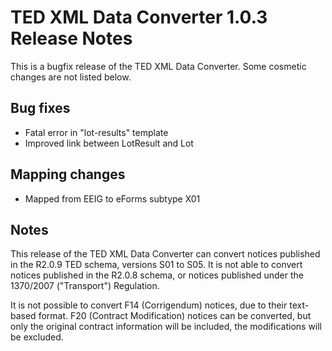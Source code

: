 
# TED XML Data Converter 1.0.3 Release Notes

This is a bugfix release of the TED XML Data Converter. Some cosmetic changes are not listed below.

## Bug fixes

* Fatal error in "lot-results" template
* Improved link between LotResult and Lot

## Mapping changes

* Mapped from EEIG to eForms subtype X01

## Notes
This release of the TED XML Data Converter can convert notices published in the R2.0.9 TED schema, versions S01 to S05. It is not able to convert notices published in the R2.0.8 schema, or notices published under the 1370/2007 ("Transport") Regulation.

It is not possible to convert F14 (Corrigendum) notices, due to their text-based format. F20 (Contract Modification) notices can be converted, but only the original contract information will be included, the modifications will be excluded.
